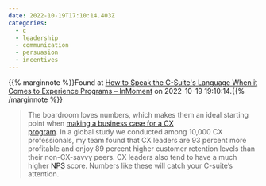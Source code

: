 ```yaml
---
date: 2022-10-19T17:10:14.403Z
categories:
  - c
  - leadership
  - communication
  - persuasion
  - incentives
---
```

{{% marginnote %}}Found at [How to Speak the C-Suite's Language When it Comes to Experience Programs – InMoment](https://inmoment.com/resource/speak-c-suites-language-experience-programs/) on 2022-10-19 19:10:14.{{% /marginnote %}}

> The boardroom loves numbers, which makes them an ideal starting point when [making a business case for a CX  
program](https://inmoment.com/resource/the-value-of-cx-reputation/). In a global study we conducted among 10,000 CX professionals, my team found that CX leaders are 93 percent more profitable and enjoy 89 percent higher customer retention levels than their non-CX-savvy peers. CX leaders also tend to have a much higher [NPS](https://inmoment.com/xi-terms/net-promoter-score/) score. Numbers like these will catch your C-suite’s attention.

